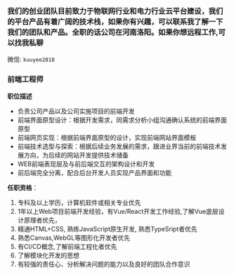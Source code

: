 ### 我们的创业团队目前致力于物联网行业和电力行业云平台建设，我们的平台产品有着广阔的技术栈，如果你有兴趣，可以联系我了解一下我们的团队和产品。全职的话公司在河南洛阳。如果你想远程工作,可以找我私聊

微信: `kuuyee2018`

### 前端工程师
**职位描述**
- 负责公司产品以及公司实施项目的前端开发
- 前端界面原型设计：根据开发需求，同需求分析小组沟通确认系统的前端界面原型
- 前端网页实现：根据前端界面原型的设计，实现前端网站界面模板
- 前端技术选型与探索：根据后续业务发展的需求，跟进业界当前的前端技术发展方向，为后续的网站开发提供技术储备
- WEB前端表现层及与前后端交互的架构设计和开发
- 前后端完全分离，配合后台开发人员实现产品界面和功能

**任职资格**：
1. 专科及以上学历，计算机软件或相关专业优先
2. 1年以上Web项目前端开发经验，有Vue/React开发工作经验,了解Vue底层设计原理者优先，
3. 精通HTML+CSS, 熟练JavaScript原生开发, 熟悉TypeSript者优先
4. 熟悉Canvas,WebGL等图形化开发者优先
5. 有CI/CD概念,了解前端工程化者优先
6. 了解模块化开发的思想
7. 有较强的责任心、分析解决问题的能力以及良好的团队合作意识
